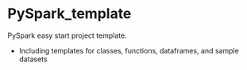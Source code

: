 # PySpark_template
PySpark easy start project template.


- Including templates for classes, functions, dataframes, and sample datasets
